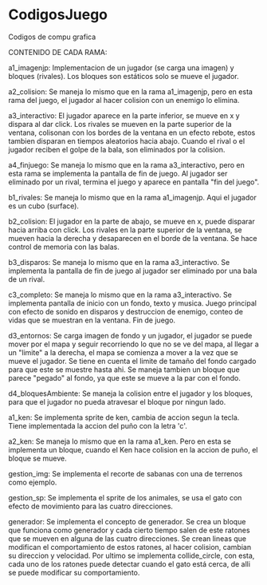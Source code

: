 # CodigosJuego
Codigos de compu grafica

CONTENIDO DE CADA RAMA:

a1_imagenjp: Implementacion de un jugador (se carga una imagen) y bloques (rivales). Los bloques son estáticos solo se mueve el jugador.

a2_colision: Se maneja lo mismo que en la rama a1_imagenjp, pero en esta rama del juego, el jugador al hacer colision con un enemigo lo elimina.

a3_interactivo: El jugador aparece en la parte inferior, se mueve en x y dispara al dar click. Los rivales se mueven en la parte superior de la ventana, colisonan con los bordes de la ventana en un efecto rebote, estos tambien disparan en tiempos aleatorios hacia abajo. Cuando el rival o el jugador reciben el golpe de la bala, son eliminados por la colision.

a4_finjuego: Se maneja lo mismo que en la rama a3_interactivo, pero en esta rama se implementa la pantalla de fin de juego. Al jugador ser eliminado por un rival, termina el juego y aparece en pantalla "fin del juego".

b1_rivales: Se maneja lo mismo que en la rama a1_imagenjp. Aqui el jugador es un cubo (surface).

b2_colision: El jugador en la parte de abajo, se mueve en x, puede disparar hacia arriba con click. Los rivales en la parte superior de la ventana, se mueven hacia la derecha y desaparecen en el borde de la ventana. Se hace control de memoria con las balas.

b3_disparos: Se maneja lo mismo que en la rama a3_interactivo. Se implementa la pantalla de fin de juego al jugador ser eliminado por una bala de un rival.

c3_completo: Se maneja lo mismo que en la rama a3_interactivo. Se implementa pantalla de inicio con un fondo, texto y musica. Juego principal con efecto de sonido en disparos y destruccion de enemigo, conteo de vidas que se muestran en la ventana. Fin de juego.

d3_entornos: Se carga imagen de fondo y un jugador, el jugador se puede mover por el mapa y seguir recorriendo lo que no se ve del mapa, al llegar a un "limite" a la derecha, el mapa se comienza a mover a la vez que se mueve el jugador. Se tiene en cuenta el limite de tamaño del fondo cargado para que este se muestre hasta ahi. Se maneja tambien un bloque que parece "pegado" al fondo, ya que este se mueve a la par con el fondo.

d4_bloquesAmbiente: Se maneja la colision entre el jugador y los bloques, para que el jugador no pueda atravesar el bloque por ningun lado.

a1_ken: Se implementa sprite de ken, cambia de accion segun la tecla. Tiene implementada la accion del puño con la letra 'c'.

a2_ken: Se maneja lo mismo que en la rama a1_ken. Pero en esta se implementa un bloque, cuando el Ken hace colision en la accion de puño, el bloque se mueve.

gestion_img: Se implementa el recorte de sabanas con una de terrenos como ejemplo.

gestion_sp: Se implementa el sprite de los animales, se usa el gato con efecto de movimiento para las cuatro direcciones.

generador:  Se implementa el concepto de generador. Se crea un bloque que funciona como generador y cada cierto tiempo salen de este ratones que se mueven en alguna de las cuatro direcciones. Se crean lineas que modifican el comportamiento de estos ratones, al hacer colision, cambian su direccion y velocidad. Por ultimo se implementa collide_circle, con esta, cada uno de los ratones puede detectar cuando el gato está cerca, de alli se puede modificar su comportamiento.








